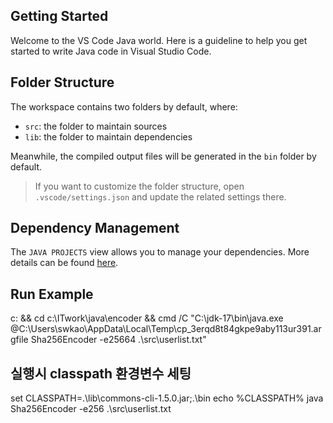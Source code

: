 ## Getting Started

Welcome to the VS Code Java world. Here is a guideline to help you get started to write Java code in Visual Studio Code.

## Folder Structure

The workspace contains two folders by default, where:

- `src`: the folder to maintain sources
- `lib`: the folder to maintain dependencies

Meanwhile, the compiled output files will be generated in the `bin` folder by default.

> If you want to customize the folder structure, open `.vscode/settings.json` and update the related settings there.

## Dependency Management

The `JAVA PROJECTS` view allows you to manage your dependencies. More details can be found [here](https://github.com/microsoft/vscode-java-dependency#manage-dependencies).


## Run Example
c: && cd c:\ITwork\java\encoder && cmd /C "C:\jdk-17\bin\java.exe @C:\Users\swkao\AppData\Local\Temp\cp_3erqd8t84gkpe9aby113ur391.argfile Sha256Encoder -e25664 .\src\userlist.txt"

## 실행시 classpath 환경변수 세팅
set CLASSPATH=.\lib\commons-cli-1.5.0.jar;.\bin
echo %CLASSPATH%
java Sha256Encoder -e256 .\src\userlist.txt
